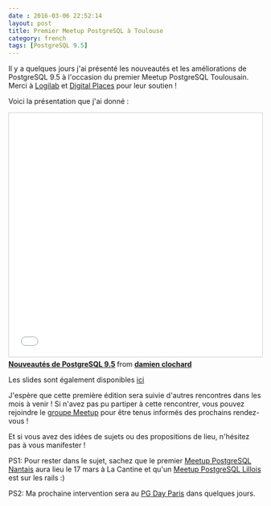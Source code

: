 ```yaml
---
date : 2016-03-06 22:52:14
layout: post
title: Premier Meetup PostgreSQL à Toulouse 
category: french
tags: [PostgreSQL 9.5]
---
```


Il y a quelques jours j'ai présenté les nouveautés et les améliorations de PostgreSQL 9.5 à l'occasion 
du premier Meetup PostgreSQL Toulousain. Merci à [Logilab](https://www.logilab.fr/) et [Digital Places](http://www.digitalplace.fr/index.php/fr/) pour leur soutien !


<!-- MORE -->

Voici la présentation que j'ai donné :

<iframe src="//www.slideshare.net/slideshow/embed_code/key/dPnN7aDpynHXjh" width="595" height="485" frameborder="0" marginwidth="0" marginheight="0" scrolling="no" style="border:1px solid #CCC; border-width:1px; margin-bottom:5px; max-width: 100%;" allowfullscreen> </iframe> <div style="margin-bottom:5px"> <strong> <a href="//www.slideshare.net/damienclochard/nouveauts-de-postgresql-95" title="Nouveautés de PostgreSQL 9.5" target="_blank">Nouveautés de PostgreSQL 9.5</a> </strong> from <strong><a target="_blank" href="//www.slideshare.net/damienclochard">damien clochard</a></strong> </div>

Les slides sont également disponibles [ici](https://github.com/daamien/blog/raw/gh-pages/assets/slides/20160223_Meetup-PG-Toulouse_PostgreSQL.9.5.2.pdf)

J'espère que cette première édition sera suivie d'autres rencontres dans les mois à venir ! 
Si n'avez pas pu partiper à cette rencontrer, vous pouvez rejoindre le [groupe Meetup](http://www.meetup.com/fr-FR/PostgreSQL-User-Group-Toulouse/)
pour être tenus informés des prochains rendez-vous !

Et si vous avez des idées de sujets ou des propositions de lieu, n'hésitez pas à vous manifester !

PS1: Pour rester dans le sujet, sachez que le premier [Meetup PostgreSQL Nantais](http://www.meetup.com/fr-FR/PostgreSQL-User-Group-Nantes/)
aura lieu le 17 mars à La Cantine et qu'un [Meetup PostgreSQL Lillois](http://www.meetup.com/fr-FR/Meetup-PostgreSQL-Lille/) est sur les rails :)


PS2: Ma prochaine intervention sera au [PG Day Paris](http://pgday.paris) dans quelques jours.

